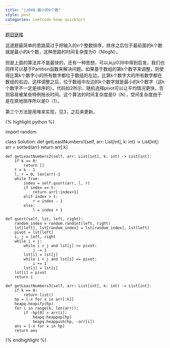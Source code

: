 ```yaml
---
title: "jz040.最小的k个数"
style: post
categories: Leetcode heap quickSort 
---
```


[题目链接](https://leetcode-cn.com/problems/zui-xiao-de-kge-shu-lcof/submissions/)

这道题最简单的思路莫过于把输入的n个整数排序，排序之后位于最前面的k个数就是最小的k个数，这种思路的时间复杂度为O（NlogN）。

但是上面的算法并不是最快的，还有一种思想，可以从jz039中得到启发，我们也同样可以基于Partition函数来解决问题。如果基于数组的第k个数字来调整，则使得比第k个数字小的所有数字都位于数组的左边，比第k个数字大的所有数字都在数组的右边。这样调整之后，位于数组中左边的k个数字就是最小的k个数字（这k个数字不一定是排序的）。代码如2所示，随机选择pivot可以让平均情况更快，否则容易被某些特例拖长时间。这个算法的时间复杂度是O（N），空间复杂度由于是在原地排序所以是O（1）。

第三个方法是用堆来实现，见3，之后来更新。

{% highlight python %}

import random

class Solution:
    def getLeastNumbers1(self, arr: List[int], k: int) -> List[int]:
        arr = sorted(arr)
        return arr[:k]

    def getLeastNumbers2(self, arr: List[int], k: int) -> List[int]:
        if k == 0:
            return []
        t = k - 1
        l, r = 0, len(arr)-1
        while True:
            index = self.qsort(arr, l, r)
            if index == t:
                return arr[:index+1]
            elif index > t:
                r = index - 1
            else:
                l = index + 1

    def qsort(self, lst, left, right):
        random_index = random.randint(left, right) 
        lst[left], lst[random_index] = lst[random_index], lst[left]
        pivot = lst[left]
        i, j = left, right
        while i < j:
            while i < j and lst[j] >= pivot:
                j -= 1
            lst[i] = lst[j]
            while i < j and lst[i] <= pivot:
                i += 1
            lst[j] = lst[i]
        lst[i] = pivot
        return i

    def getLeastNumbers3(self, arr: List[int], k: int) -> List[int]:
        if k == 0:
            return list()
        hp = [-x for x in arr[:k]]
        heapq.heapify(hp)
        for i in range(k, len(arr)):
            if -hp[0] > arr[i]:
                heapq.heappop(hp)
                heapq.heappush(hp, -arr[i])
        ans = [-x for x in hp]
        return ans
	
{% endhighlight %}

